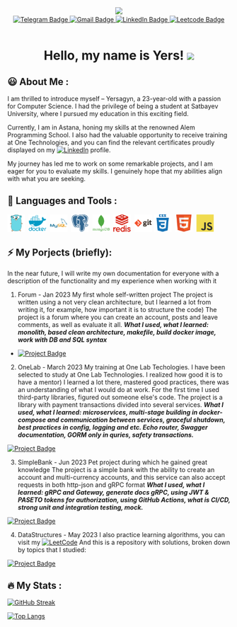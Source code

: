 <div id="header" align="center">
  <img src="https://media.tenor.com/500rWqut3sMAAAAi/party-gopher.gif" width="100"/>
</div>
<div id="badges" align="center">
  <a href="https://t.me/pelmenstruation">
    <img src="https://img.shields.io/badge/Telegram-blue?style=for-the-badge&logo=telegram" alt="Telegram Badge"/>
  </a>
  <a href="mailto:definston@gmail.com">
    <img src="https://img.shields.io/badge/gmail-black?style=for-the-badge&logo=gmail" alt="Gmail Badge"/>
  </a>
  <a href="https://www.linkedin.com/in/ynuraddi/">
    <img src="https://img.shields.io/badge/Linked%20In-blue?style=for-the-badge&logo=linkedin" alt="LinkedIn Badge"/>
  </a>
    <a href="https://leetcode.com/definston/">
    <img src="https://img.shields.io/badge/LeetCode-gray?style=for-the-badge&logo=leetcode" alt="Leetcode Badge"/>
  </a>
</div>
<div align="center">
<img src="https://komarev.com/ghpvc/?username=ynuraddi&style=flat-square&color=blue" alt=""/>
</div>
<h1 align="center">
  Hello, my name is Yers!
  <img src="https://media.giphy.com/media/hvRJCLFzcasrR4ia7z/giphy.gif" width="30px"/>
</h1>

## :smiley: About Me :
I am thrilled to introduce myself – Yersagyn, a 23-year-old with a passion for Computer Science. I had the privilege of being a student at Satbayev University, where I pursued my education in this exciting field.

Currently, I am in Astana, honing my skills at the renowned Alem Programming School. I also had the valuable opportunity to receive training at One Technologies, and you can find the relevant certificates proudly displayed on my [![LinkedIn](https://img.shields.io/badge/Linked%20In-blue?style=flat-square&logo=linkedin)](https://www.linkedin.com/in/ynuraddi/) profile.

My journey has led me to work on some remarkable projects, and I am eager for you to evaluate my skills. I genuinely hope that my abilities align with what you are seeking.

## :rocket: Languages and Tools :
<div>
  <img src="https://github.com/devicons/devicon/blob/master/icons/go/go-original.svg"   title="GO" alt="GO" width="40" height="40"/>&nbsp;
  <img src="https://github.com/devicons/devicon/blob/master/icons/docker/docker-plain-wordmark.svg"   title="Docker" alt="Docker" width="40" height="40"/>&nbsp;
  <img src="https://github.com/devicons/devicon/blob/master/icons/mysql/mysql-original-wordmark.svg" title="MySQL"  alt="MySQL" width="40" height="40"/>&nbsp;
  <img src="https://github.com/devicons/devicon/blob/master/icons/postgresql/postgresql-plain.svg"   title="Postgresql" alt="Postgresql" width="40" height="40"/>&nbsp;
  <img src="https://github.com/devicons/devicon/blob/master/icons/mongodb/mongodb-plain-wordmark.svg"   title="mongoDB" alt="mongoDB" width="40" height="40"/>&nbsp;
  <img src="https://github.com/devicons/devicon/blob/master/icons/redis/redis-plain-wordmark.svg"   title="Redis" alt="Redis" width="40" height="40"/>&nbsp;
  <img src="https://github.com/devicons/devicon/blob/master/icons/git/git-original-wordmark.svg" title="Git" **alt="Git" width="40" height="40"/>
  <img src="https://github.com/devicons/devicon/blob/master/icons/css3/css3-plain-wordmark.svg"  title="CSS3" alt="CSS" width="40" height="40"/>&nbsp;
  <img src="https://github.com/devicons/devicon/blob/master/icons/html5/html5-original.svg" title="HTML5" alt="HTML" width="40" height="40"/>&nbsp;
  <img src="https://github.com/devicons/devicon/blob/master/icons/javascript/javascript-original.svg" title="JavaScript" alt="JavaScript" width="40" height="40"/>&nbsp;
</div>

## :zap: My Porjects (briefly):
In the near future, I will write my own documentation for everyone with a description of the functionality and my experience when working with it

1. Forum - Jan 2023
My first whole self-written project
The project is written using a not very clean architecture, but I learned a lot from writing it, for example, how important it is to structure the code)
The project is a forum where you can create an account, posts and leave comments, as well as evaluate it all.
***What I used, what I learned: monolith, based clean architecture, makefile, build docker image, work with DB and SQL syntax***
* </a>
  <a href="https://github.com/ynuraddi/forum">
  <img src="https://img.shields.io/badge/to%20project-gray?style=for-the-badge&logo=GO" alt="Project Badge"/>
</a>

2. OneLab - March 2023
My training at One Lab Techologies.
I have been selected to study at One Lab Technologies. I realized how good it is to have a mentor) I learned a lot there, mastered good practices, there was an understanding of what I would do at work. For the first time I used third-party libraries, figured out someone else's code.
The project is a library with payment transactions divided into several services.
***What I used, what I learned: microservices, multi-stage building in docker-compose and communication between services, graceful shutdown, best practices in config, logging and etc. Echo router, Swagger documentation, GORM only in quries, safety transactions.***
</a>
  <a href="https://github.com/ynuraddi/onelab">
  <img src="https://img.shields.io/badge/to%20project-gray?style=for-the-badge&logo=GO" alt="Project Badge"/>
</a>

3. SimpleBank - Jun 2023
Pet project during which he gained great knowledge
The project is a simple bank with the ability to create an account and multi-currency accounts, and this service can also accept requests in both http-json and gRPC format
***What I used, what I learned: gRPC and Gateway, generate docs gRPC, using JWT & PASETO tokens for authorization, using GitHub Actions, what is CI/CD, strong unit and integration testing, mock.***
</a>
  <a href="https://github.com/ynuraddi/simple-bank">
  <img src="https://img.shields.io/badge/to%20project-gray?style=for-the-badge&logo=GO" alt="Project Badge"/>
</a>

4. DataStructures - May 2023
I also practice learning algorithms, you can visit my [![LeetCode](https://img.shields.io/badge/LeetCode-gray?style=flat-square&logo=leetcode)](https://leetcode.com/definston/)
And this is a repository with solutions, broken down by topics that I studied:
</a>
  <a href="https://github.com/ynuraddi/data-strutures">
  <img src="https://img.shields.io/badge/to%20project-gray?style=for-the-badge&logo=GO" alt="Project Badge"/>
</a>

## :fire: My Stats :
[![GitHub Streak](http://github-readme-streak-stats.herokuapp.com?user=ynuraddi&theme=dark&background=000000)](https://git.io/streak-stats)

[![Top Langs](https://github-readme-stats.vercel.app/api/top-langs/?username=ynuraddi&layout=compact&theme=vision-friendly-dark)](https://github.com/anuraghazra/github-readme-stats)